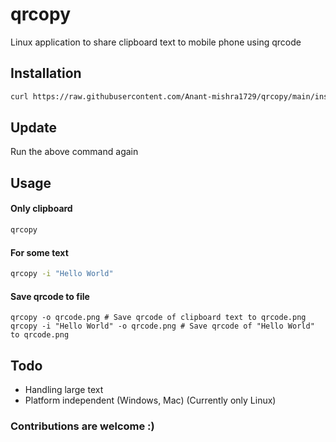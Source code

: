 # qrcopy
Linux application to share clipboard text to mobile phone using qrcode

## Installation

```bash
curl https://raw.githubusercontent.com/Anant-mishra1729/qrcopy/main/install.sh | bash
```

## Update

Run the above command again


## Usage
#### Only clipboard

```bash
qrcopy
```

#### For some text
```bash
qrcopy -i "Hello World"
```

#### Save qrcode to file
```shell
qrcopy -o qrcode.png # Save qrcode of clipboard text to qrcode.png
qrcopy -i "Hello World" -o qrcode.png # Save qrcode of "Hello World" to qrcode.png
```

## Todo
* Handling large text
* Platform independent (Windows, Mac) (Currently only Linux)
### Contributions are welcome :)
